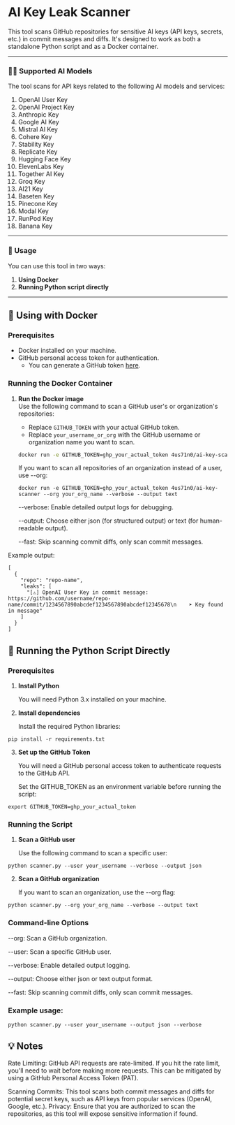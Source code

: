 # AI Key Leak Scanner

This tool scans GitHub repositories for sensitive AI keys (API keys, secrets, etc.) in commit messages and diffs. It's designed to work as both a standalone Python script and as a Docker container.

---

### 🧑‍💻 Supported AI Models

The tool scans for API keys related to the following AI models and services:

1. OpenAI User Key
2. OpenAI Project Key
3. Anthropic Key
4. Google AI Key
5. Mistral AI Key
6. Cohere Key
7. Stability Key
8. Replicate Key
9. Hugging Face Key
10. ElevenLabs Key
11. Together AI Key
12. Groq Key
13. AI21 Key
14. Baseten Key
15. Pinecone Key
16. Modal Key
17. RunPod Key
18. Banana Key

---

### 🚀 Usage

You can use this tool in two ways:

1. **Using Docker**
2. **Running Python script directly**

---

## 🐳 Using with Docker

### Prerequisites

- Docker installed on your machine.
- GitHub personal access token for authentication.
  - You can generate a GitHub token [here](https://github.com/settings/tokens).

### Running the Docker Container

1. **Run the Docker image**  
   Use the following command to scan a GitHub user's or organization's repositories:
   
   - Replace `GITHUB_TOKEN` with your actual GitHub token.
   - Replace `your_username_or_org` with the GitHub username or organization name you want to scan.
   
   
   ```bash
   docker run -e GITHUB_TOKEN=ghp_your_actual_token 4us71n0/ai-key-scanner --user your_username_or_org --verbose --output json
   ```

   If you want to scan all repositories of an organization instead of a user, use --org:
   
   ```
   docker run -e GITHUB_TOKEN=ghp_your_actual_token 4us71n0/ai-key-scanner --org your_org_name --verbose --output text
   ```

   --verbose: Enable detailed output logs for debugging.

   --output: Choose either json (for structured output) or text (for human-readable output).

   --fast: Skip scanning commit diffs, only scan commit messages.

Example output:

```
[
  {
    "repo": "repo-name",
    "leaks": [
      "[⚠️] OpenAI User Key in commit message: https://github.com/username/repo-name/commit/1234567890abcdef1234567890abcdef12345678\n    ➤ Key found in message"
    ]
  }
]
```
## 🐍 Running the Python Script Directly

### Prerequisites

1. **Install Python**
   
     You will need Python 3.x installed on your machine.

2. **Install dependencies**
   
     Install the required Python libraries:
   
```
pip install -r requirements.txt
```

3. **Set up the GitHub Token**
   
     You will need a GitHub personal access token to authenticate requests to the GitHub API.
   
     Set the GITHUB_TOKEN as an environment variable before running the script:
   
```
export GITHUB_TOKEN=ghp_your_actual_token
```

### Running the Script

1. **Scan a GitHub user**
   
     Use the following command to scan a specific user:
```
python scanner.py --user your_username --verbose --output json
```
2. **Scan a GitHub organization**
   
     If you want to scan an organization, use the --org flag:
```
python scanner.py --org your_org_name --verbose --output text
```
### Command-line Options
--org: Scan a GitHub organization.

--user: Scan a specific GitHub user.

--verbose: Enable detailed output logging.

--output: Choose either json or text output format.

--fast: Skip scanning commit diffs, only scan commit messages.

### Example usage:

```
python scanner.py --user your_username --output json --verbose
```

## 💡 Notes
Rate Limiting: GitHub API requests are rate-limited. If you hit the rate limit, you'll need to wait before making more requests. This can be mitigated by using a GitHub Personal Access Token (PAT).

Scanning Commits: This tool scans both commit messages and diffs for potential secret keys, such as API keys from popular services (OpenAI, Google, etc.).
Privacy: Ensure that you are authorized to scan the repositories, as this tool will expose sensitive information if found.
